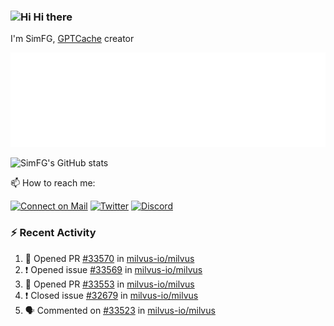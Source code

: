 ### <img src='https://qpluspicture.oss-cn-beijing.aliyuncs.com/6LjjQA/Hi.gif' alt='Hi' width="24"/> Hi there

I'm SimFG, [GPTCache](https://github.com/zilliztech/GPTCache) creator

![Metrics 👋](/metrics.plugin.followup.user.svg)

![SimFG's GitHub stats](https://github-readme-stats.vercel.app/api?username=SimFG&show_icons=true&theme=radical&count_private=true)

📫 How to reach me:

[![Connect on Mail](https://img.shields.io/badge/Ask%20me-anything-1abc9c.svg)](mailto:1142838399@qq.com)
[![Twitter](https://img.shields.io/twitter/follow/FogSim?style=social)](https://twitter.com/FogSim)
[![Discord](https://img.shields.io/discord/1092648432495251507?label=Discord&logo=discord)](https://discord.gg/Q8C6WEjSWV)

### :zap: Recent Activity

<!--START_SECTION:activity-->
1. 💪 Opened PR [#33570](https://github.com/milvus-io/milvus/pull/33570) in [milvus-io/milvus](https://github.com/milvus-io/milvus)
2. ❗️ Opened issue [#33569](https://github.com/milvus-io/milvus/issues/33569) in [milvus-io/milvus](https://github.com/milvus-io/milvus)
3. 💪 Opened PR [#33553](https://github.com/milvus-io/milvus/pull/33553) in [milvus-io/milvus](https://github.com/milvus-io/milvus)
4. ❗️ Closed issue [#32679](https://github.com/milvus-io/milvus/issues/32679) in [milvus-io/milvus](https://github.com/milvus-io/milvus)
5. 🗣 Commented on [#33523](https://github.com/milvus-io/milvus/issues/33523) in [milvus-io/milvus](https://github.com/milvus-io/milvus)
<!--END_SECTION:activity-->

